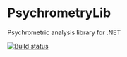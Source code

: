 # PsychrometryLib
 Psychrometric analysis library for .NET
 
[![Build status](https://ci.appveyor.com/api/projects/status/dx6ll2mc3dyuj5al/branch/master?svg=true)](https://ci.appveyor.com/project/vinnividivicci/psychrometrylib/branch/master)
